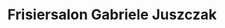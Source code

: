 ---
title: "Frisiersalon Gabriele Juszczak"
url: /goetzendorf-an-der-leitha/frisiersalon-gabriele-juszczak/
shop: Friseur
---